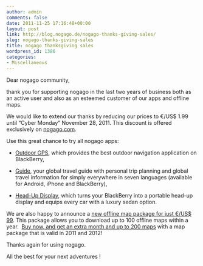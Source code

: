 ```yaml
---
author: admin
comments: false
date: 2011-11-25 17:16:48+00:00
layout: post
link: http://blog.nogago.de/nogago-thanks-giving-sales/
slug: nogago-thanks-giving-sales
title: nogago thanksgiving sales
wordpress_id: 1386
categories:
- Miscellaneous
---
```


Dear nogago community,

thank you for supporting nogago in the last two years of business both as an active user and also as an esteemed customer of our apps and offline maps.

We would like to extend our thanks by reducing our prices to €/US$ 1.99 until “Cyber Monday” November 28, 2011. This discount is offered exclusively on [nogago.com](http://www.nogago.com).

Use this great chance to try all nogago apps:



	
  * [Outdoor GPS](http://www.nogago.com/apps/index/2), which provides the best outdoor navigation application on BlackBerry,

	
  * [Guide](http://www.nogago.com/apps/index/3), your global travel guide with personal trip planning and global travel information for simply everywhere in seven languages (available for Android, iPhone and BlackBerry),

	
  * [Head-Up Display](http://www.nogago.com/apps/index/1), which turns your BlackBerry into a portable head-up display and equips every car with a luxury sedan option.


We are also happy to announce a [new offline map package for just €/US$ 99](http://blog.nogago.de/?p=1382). This package allows you to download up to 100 offline maps within a year.  [Buy now, and get an extra month and up to 200 maps](http://blog.nogago.de/?p=1382) with a map package that is valid in 2011 and 2012!

Thanks again for using nogago.

All the best for your next adventures !


